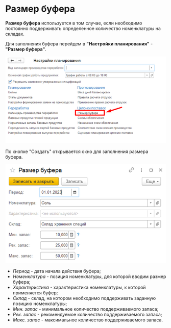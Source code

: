 # Размер буфера

**Размер буфера** используется в том случае, если необходимо постоянно поддерживать определенное количество номенклатуры на складах.

Для заполнения буфера перейдем в **"Настройки планирования"** - **"Размер буфера"**.

[![1][1]][1]

По кнопке "Создать" открывается окно для заполнения размера буфера.

[![2][2]][2]

- *Период* - дата начала действия буфера;
- *Номенклатура* - позиция номенклатуры, для которой вводим размер буфера;
- *Характеристика* - характеристика номенклатуры, к которой применяется буфер;
- *Склад* - склад, на котором необходимо поддерживать заданную позицию номенклатуры;
- *Мин. запас* - минимальное количество поддерживаемого запаса;
- *Рек. запас* - рекомендуемое количество поддерживаемого запаса;
- *Макс. запас* - максимальное количество поддерживаемого запаса.

[1]: BufferSize.assets/1.png
[2]: BufferSize.assets/2.png
